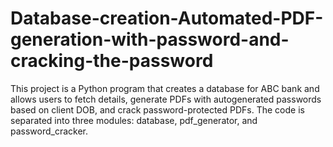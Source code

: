 # Database-creation-Automated-PDF-generation-with-password-and-cracking-the-password
This project is a Python program that creates a database for ABC bank and allows users to fetch details, generate PDFs with autogenerated passwords based on client DOB, and crack password-protected PDFs. The code is separated into three modules: database, pdf_generator, and password_cracker.

